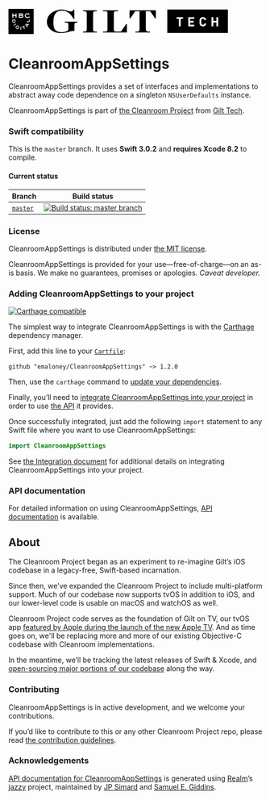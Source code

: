 ![HBC Digital logo](https://raw.githubusercontent.com/gilt/Cleanroom/master/Assets/hbc-digital-logo.png)     
![Gilt Tech logo](https://raw.githubusercontent.com/gilt/Cleanroom/master/Assets/gilt-tech-logo.png)

# CleanroomAppSettings

CleanroomAppSettings provides a set of interfaces and implementations to abstract away code dependence on a singleton `NSUserDefaults` instance.

CleanroomAppSettings is part of [the Cleanroom Project](https://github.com/gilt/Cleanroom) from [Gilt Tech](http://tech.gilt.com).


### Swift compatibility

This is the `master` branch. It uses **Swift 3.0.2** and **requires Xcode 8.2** to compile.


#### Current status

Branch|Build status
--------|------------------------
[`master`](https://github.com/emaloney/CleanroomAppSettings)|[![Build status: master branch](https://travis-ci.org/emaloney/CleanroomAppSettings.svg?branch=master)](https://travis-ci.org/emaloney/CleanroomAppSettings)


### License

CleanroomAppSettings is distributed under [the MIT license](https://github.com/emaloney/CleanroomAppSettings/blob/master/LICENSE).

CleanroomAppSettings is provided for your use—free-of-charge—on an as-is basis. We make no guarantees, promises or apologies. *Caveat developer.*


### Adding CleanroomAppSettings to your project

[![Carthage compatible](https://img.shields.io/badge/Carthage-compatible-4BC51D.svg?style=flat)](https://github.com/Carthage/Carthage)

The simplest way to integrate CleanroomAppSettings is with the [Carthage](https://github.com/Carthage/Carthage) dependency manager.

First, add this line to your [`Cartfile`](https://github.com/Carthage/Carthage/blob/master/Documentation/Artifacts.md#cartfile):

```
github "emaloney/CleanroomAppSettings" ~> 1.2.0
```

Then, use the `carthage` command to [update your dependencies](https://github.com/Carthage/Carthage#upgrading-frameworks).

Finally, you’ll need to [integrate CleanroomAppSettings into your project](https://github.com/emaloney/CleanroomAppSettings/blob/master/INTEGRATION.md) in order to use [the API](https://rawgit.com/emaloney/CleanroomAppSettings/master/Documentation/API/index.html) it provides.

Once successfully integrated, just add the following `import` statement to any Swift file where you want to use CleanroomAppSettings:

```swift
import CleanroomAppSettings
```

See [the Integration document](https://github.com/emaloney/CleanroomAppSettings/blob/master/INTEGRATION.md) for additional details on integrating CleanroomAppSettings into your project.


### API documentation

For detailed information on using CleanroomAppSettings, [API documentation](https://rawgit.com/emaloney/CleanroomAppSettings/master/Documentation/API/index.html) is available.


## About

The Cleanroom Project began as an experiment to re-imagine Gilt’s iOS codebase in a legacy-free, Swift-based incarnation.

Since then, we’ve expanded the Cleanroom Project to include multi-platform support. Much of our codebase now supports tvOS in addition to iOS, and our lower-level code is usable on macOS and watchOS as well.

Cleanroom Project code serves as the foundation of Gilt on TV, our tvOS app [featured by Apple during the launch of the new Apple TV](http://www.apple.com/apple-events/september-2015/). And as time goes on, we'll be replacing more and more of our existing Objective-C codebase with Cleanroom implementations.

In the meantime, we’ll be tracking the latest releases of Swift & Xcode, and [open-sourcing major portions of our codebase](https://github.com/gilt/Cleanroom#open-source-by-default) along the way.


### Contributing

CleanroomAppSettings is in active development, and we welcome your contributions.

If you’d like to contribute to this or any other Cleanroom Project repo, please read [the contribution guidelines](https://github.com/gilt/Cleanroom#contributing-to-the-cleanroom-project).


### Acknowledgements

[API documentation for CleanroomAppSettings](https://rawgit.com/emaloney/CleanroomAppSettings/master/Documentation/API/index.html) is generated using [Realm](http://realm.io)’s [jazzy](https://github.com/realm/jazzy/) project, maintained by [JP Simard](https://github.com/jpsim) and [Samuel E. Giddins](https://github.com/segiddins).

